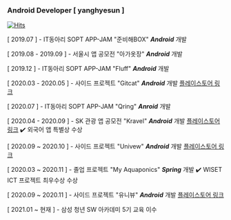 ### Android Developer [ yanghyesun ]

[![Hits](https://hits.seeyoufarm.com/api/count/incr/badge.svg?url=https%3A%2F%2Fgithub.com%2FYanghyesun&count_bg=%23F5E03D&title_bg=%23A09C9C&icon=&icon_color=%23E7E7E7&title=hits&edge_flat=false)](https://hits.seeyoufarm.com)

[ 2019.07 ] - IT동아리 SOPT APP-JAM "준비해BOX" ***Android***  개발

[ 2019.08 - 2019.09 ]  - 서울시 앱 공모전 "아가옷장" ***Android***  개발

[ 2019.12 ] - IT동아리 SOPT APP-JAM "Fluff" ***Android***  개발

[ 2020.03 - 2020.05 ] - 사이드 프로젝트 "Gitcat" ***Android*** 개발
  [플레이스토어 링크](https://play.google.com/store/apps/details?id=com.catlove.gitcat)

[ 2020.07 ] - IT동아리 SOPT APP-JAM "Qring" ***Anroid*** 개발

[ 2020.04 - 2020.09 ] - SK 관광 앱 공모전 "Kravel" ***Android*** 개발
  [플레이스토어 링크](https://play.google.com/store/apps/details?id=com.kravelteam.kravel_android) ✔️ 외국어 앱 특별상 수상

[ 2020.09 ~ 2020.10 ] - 사이드 프로젝트 "Univew" ***Android*** 개발
  [플레이스토어 링크](https://play.google.com/store/apps/details?id=com.uniview.allconnect)

[ 2020.03 ~ 2020.11 ] - 졸업 프로젝트 "My Aquaponics" ***Spring*** 개발 ✔️ WISET ICT 프로젝트 최우수상 수상

[ 2020.09 ~ 2020.11 ] - 사이드 프로젝트 "유니뷰" ***Android*** 개발
  [플레이스토어 링크](https://play.google.com/store/apps/details?id=com.uniview.allconnect)

[ 2021.01 ~ 현재 ] - 삼성 청년 SW 아카데미 5기 교육 이수

